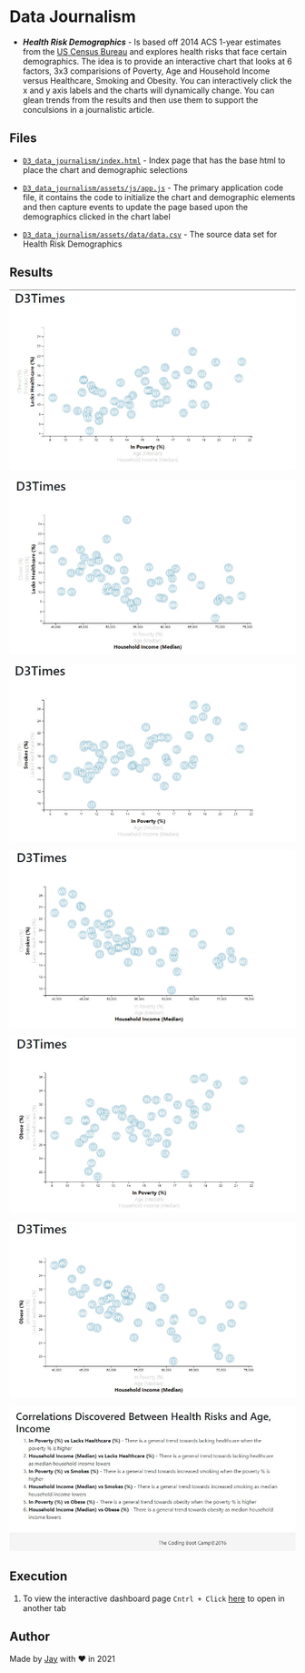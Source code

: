 # Data Journalism

- **_Health Risk Demographics_** - Is based off 2014 ACS 1-year estimates from the [US Census Bureau](https://data.census.gov/cedsci/) and explores health risks that face certain demographics. The idea is to provide an interactive chart that looks at 6 factors, 3x3 comparisions of Poverty, Age and Household Income versus Healthcare, Smoking and Obesity. You can interactively click the x and y axis labels and the charts will dynamically change. You can glean trends from the results and then use them to support the conculsions in a journalistic article.

## Files

- [`D3_data_journalism/index.html`](D3_data_journalism/index.html) - Index page that has the base html to place the chart and demographic selections

- [`D3_data_journalism/assets/js/app.js`](D3_data_journalism/assets/js/app.js) - The primary application code file, it contains the code to initialize the chart and demographic elements and then capture events to update the page based upon the demographics clicked in the chart label

- [`D3_data_journalism/assets/data/data.csv`](D3_data_journalism/assets/data/data.csv) - The source data set for Health Risk Demographics

## Results

![screen_1.1](D3_data_journalism/assets/images/Screenshot_1.1-D3.jpg)

![screen_1.2](D3_data_journalism/assets/images/Screenshot_1.2-D3.jpg)

![screen_1.3](D3_data_journalism/assets/images/Screenshot_1.3-D3.jpg)

![screen_1.4](D3_data_journalism/assets/images/Screenshot_1.4-D3.jpg)

![screen_1.5](D3_data_journalism/assets/images/Screenshot_1.5-D3.jpg)

![screen_1.6](D3_data_journalism/assets/images/Screenshot_1.6-D3.jpg)

![screen_2](D3_data_journalism/assets/images/Screenshot_2-D3.jpg)

## Execution

1. To view the interactive dashboard page `Cntrl + Click` [here](https://jayhjman.github.io/D3-Challenge/D3_data_journalism/) to open in another tab

## Author

Made by [Jay](https://www.linkedin.com/in/jay-hastings-techy/) with :heart: in 2021
